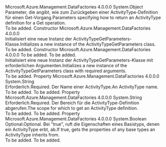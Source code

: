 <Type Name="ActivityTypeGetParameters" FullName="Microsoft.Azure.Management.DataFactories.Registration.Models.ActivityTypeGetParameters">
  <TypeSignature Language="C#" Value="public class ActivityTypeGetParameters" />
  <TypeSignature Language="ILAsm" Value=".class public auto ansi beforefieldinit ActivityTypeGetParameters extends System.Object" />
  <TypeSignature Language="DocId" Value="T:Microsoft.Azure.Management.DataFactories.Registration.Models.ActivityTypeGetParameters" />
  <TypeSignature Language="VB.NET" Value="Public Class ActivityTypeGetParameters" />
  <TypeSignature Language="F#" Value="type ActivityTypeGetParameters = class" />
  <AssemblyInfo>
    <AssemblyName>Microsoft.Azure.Management.DataFactories</AssemblyName>
    <AssemblyVersion>4.0.0.0</AssemblyVersion>
  </AssemblyInfo>
  <Base>
    <BaseTypeName>System.Object</BaseTypeName>
  </Base>
  <Interfaces />
  <Docs>
    <summary>
            <span data-ttu-id="a010a-101">Parameter, die angibt, wie zum Zurückgeben einer ActivityType-Definition für einen Get-Vorgang.</span><span class="sxs-lookup"><span data-stu-id="a010a-101">Parameters specifying how to return an ActivityType definition for a Get operation.</span></span>
            </summary>
    <remarks>To be added.</remarks>
  </Docs>
  <Members>
    <Member MemberName=".ctor">
      <MemberSignature Language="C#" Value="public ActivityTypeGetParameters ();" />
      <MemberSignature Language="ILAsm" Value=".method public hidebysig specialname rtspecialname instance void .ctor() cil managed" />
      <MemberSignature Language="DocId" Value="M:Microsoft.Azure.Management.DataFactories.Registration.Models.ActivityTypeGetParameters.#ctor" />
      <MemberSignature Language="VB.NET" Value="Public Sub New ()" />
      <MemberType>Constructor</MemberType>
      <AssemblyInfo>
        <AssemblyName>Microsoft.Azure.Management.DataFactories</AssemblyName>
        <AssemblyVersion>4.0.0.0</AssemblyVersion>
      </AssemblyInfo>
      <Parameters />
      <Docs>
        <summary>
            <span data-ttu-id="a010a-102">Initialisiert eine neue Instanz der ActivityTypeGetParameters-Klasse.</span><span class="sxs-lookup"><span data-stu-id="a010a-102">Initializes a new instance of the ActivityTypeGetParameters class.</span></span>
            </summary>
        <remarks>To be added.</remarks>
      </Docs>
    </Member>
    <Member MemberName=".ctor">
      <MemberSignature Language="C#" Value="public ActivityTypeGetParameters (string registrationScope, string activityTypeName);" />
      <MemberSignature Language="ILAsm" Value=".method public hidebysig specialname rtspecialname instance void .ctor(string registrationScope, string activityTypeName) cil managed" />
      <MemberSignature Language="DocId" Value="M:Microsoft.Azure.Management.DataFactories.Registration.Models.ActivityTypeGetParameters.#ctor(System.String,System.String)" />
      <MemberSignature Language="VB.NET" Value="Public Sub New (registrationScope As String, activityTypeName As String)" />
      <MemberSignature Language="F#" Value="new Microsoft.Azure.Management.DataFactories.Registration.Models.ActivityTypeGetParameters : string * string -&gt; Microsoft.Azure.Management.DataFactories.Registration.Models.ActivityTypeGetParameters" Usage="new Microsoft.Azure.Management.DataFactories.Registration.Models.ActivityTypeGetParameters (registrationScope, activityTypeName)" />
      <MemberType>Constructor</MemberType>
      <AssemblyInfo>
        <AssemblyName>Microsoft.Azure.Management.DataFactories</AssemblyName>
        <AssemblyVersion>4.0.0.0</AssemblyVersion>
      </AssemblyInfo>
      <Parameters>
        <Parameter Name="registrationScope" Type="System.String" />
        <Parameter Name="activityTypeName" Type="System.String" />
      </Parameters>
      <Docs>
        <param name="registrationScope">To be added.</param>
        <param name="activityTypeName">To be added.</param>
        <summary>
            <span data-ttu-id="a010a-103">Initialisiert eine neue Instanz der ActivityTypeGetParameters-Klasse mit erforderlichen Argumenten.</span><span class="sxs-lookup"><span data-stu-id="a010a-103">Initializes a new instance of the ActivityTypeGetParameters class with required arguments.</span></span>
            </summary>
        <remarks>To be added.</remarks>
      </Docs>
    </Member>
    <Member MemberName="ActivityTypeName">
      <MemberSignature Language="C#" Value="public string ActivityTypeName { get; set; }" />
      <MemberSignature Language="ILAsm" Value=".property instance string ActivityTypeName" />
      <MemberSignature Language="DocId" Value="P:Microsoft.Azure.Management.DataFactories.Registration.Models.ActivityTypeGetParameters.ActivityTypeName" />
      <MemberSignature Language="VB.NET" Value="Public Property ActivityTypeName As String" />
      <MemberSignature Language="F#" Value="member this.ActivityTypeName : string with get, set" Usage="Microsoft.Azure.Management.DataFactories.Registration.Models.ActivityTypeGetParameters.ActivityTypeName" />
      <MemberType>Property</MemberType>
      <AssemblyInfo>
        <AssemblyName>Microsoft.Azure.Management.DataFactories</AssemblyName>
        <AssemblyVersion>4.0.0.0</AssemblyVersion>
      </AssemblyInfo>
      <ReturnValue>
        <ReturnType>System.String</ReturnType>
      </ReturnValue>
      <Docs>
        <summary>
            <span data-ttu-id="a010a-104">Erforderlich.</span><span class="sxs-lookup"><span data-stu-id="a010a-104">Required.</span></span> <span data-ttu-id="a010a-105">Der Name einer ActivityType.</span><span class="sxs-lookup"><span data-stu-id="a010a-105">An ActivityType name.</span></span>
            </summary>
        <value>To be added.</value>
        <remarks>To be added.</remarks>
      </Docs>
    </Member>
    <Member MemberName="RegistrationScope">
      <MemberSignature Language="C#" Value="public string RegistrationScope { get; set; }" />
      <MemberSignature Language="ILAsm" Value=".property instance string RegistrationScope" />
      <MemberSignature Language="DocId" Value="P:Microsoft.Azure.Management.DataFactories.Registration.Models.ActivityTypeGetParameters.RegistrationScope" />
      <MemberSignature Language="VB.NET" Value="Public Property RegistrationScope As String" />
      <MemberSignature Language="F#" Value="member this.RegistrationScope : string with get, set" Usage="Microsoft.Azure.Management.DataFactories.Registration.Models.ActivityTypeGetParameters.RegistrationScope" />
      <MemberType>Property</MemberType>
      <AssemblyInfo>
        <AssemblyName>Microsoft.Azure.Management.DataFactories</AssemblyName>
        <AssemblyVersion>4.0.0.0</AssemblyVersion>
      </AssemblyInfo>
      <ReturnValue>
        <ReturnType>System.String</ReturnType>
      </ReturnValue>
      <Docs>
        <summary>
            <span data-ttu-id="a010a-106">Erforderlich.</span><span class="sxs-lookup"><span data-stu-id="a010a-106">Required.</span></span> <span data-ttu-id="a010a-107">Der Bereich für die ActivityType-Definition abgerufen.</span><span class="sxs-lookup"><span data-stu-id="a010a-107">The scope for which to get an ActivityType definition.</span></span>
            </summary>
        <value>To be added.</value>
        <remarks>To be added.</remarks>
      </Docs>
    </Member>
    <Member MemberName="Resolved">
      <MemberSignature Language="C#" Value="public bool Resolved { get; set; }" />
      <MemberSignature Language="ILAsm" Value=".property instance bool Resolved" />
      <MemberSignature Language="DocId" Value="P:Microsoft.Azure.Management.DataFactories.Registration.Models.ActivityTypeGetParameters.Resolved" />
      <MemberSignature Language="VB.NET" Value="Public Property Resolved As Boolean" />
      <MemberSignature Language="F#" Value="member this.Resolved : bool with get, set" Usage="Microsoft.Azure.Management.DataFactories.Registration.Models.ActivityTypeGetParameters.Resolved" />
      <MemberType>Property</MemberType>
      <AssemblyInfo>
        <AssemblyName>Microsoft.Azure.Management.DataFactories</AssemblyName>
        <AssemblyVersion>4.0.0.0</AssemblyVersion>
      </AssemblyInfo>
      <ReturnValue>
        <ReturnType>System.Boolean</ReturnType>
      </ReturnValue>
      <Docs>
        <summary>
            <span data-ttu-id="a010a-108">Optional.</span><span class="sxs-lookup"><span data-stu-id="a010a-108">Optional.</span></span> <span data-ttu-id="a010a-109">Bei "true", ruft die Eigenschaften eines Basistyps, denen ein ActivityType erbt, ab.</span><span class="sxs-lookup"><span data-stu-id="a010a-109">If true, gets the properties of any base types an ActivityType inherits from.</span></span>
            </summary>
        <value>To be added.</value>
        <remarks>To be added.</remarks>
      </Docs>
    </Member>
  </Members>
</Type>